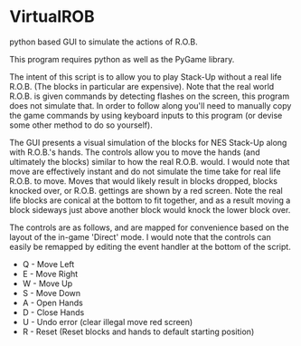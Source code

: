 # VirtualROB
 python based GUI to simulate the actions of R.O.B.

This program requires python as well as the PyGame library.

The intent of this script is to allow you to play Stack-Up without a real life R.O.B. (The blocks in particular are expensive). Note that the real world R.O.B. is given commands by detecting flashes on the screen, this program does not simulate that. In order to follow along you'll need to manually copy the game commands by using keyboard inputs to this program (or devise some other method to do so yourself).

The GUI presents a visual simulation of the blocks for NES Stack-Up along with R.O.B.'s hands. The controls allow you to move the hands (and ultimately the blocks) similar to how the real R.O.B. would. I would note that move are effectively instant and do not simulate the time take for real life R.O.B. to move. Moves that would likely result in blocks dropped, blocks knocked over, or R.O.B. gettings are shown by a red screen. Note the real life blocks are conical at the bottom to fit together, and as a result moving a block sideways just above another block would knock the lower block over.

The controls are as follows, and are mapped for convenience based on the layout of the in-game 'Direct' mode. I would note that the controls can easily be remapped by editing the event handler at the bottom of the script.

* Q - Move Left
* E - Move Right
* W - Move Up
* S - Move Down
* A - Open Hands
* D - Close Hands
* U - Undo error (clear illegal move red screen)
* R - Reset (Reset blocks and hands to default starting position)

